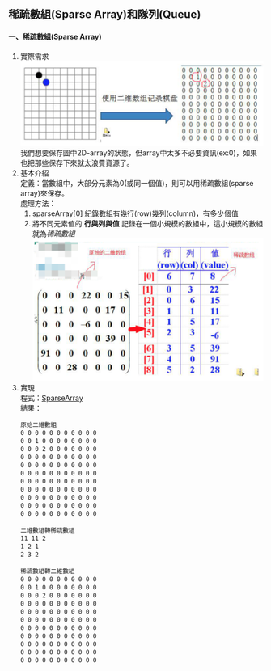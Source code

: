 ## 稀疏數組(Sparse Array)和隊列(Queue)  
#### 一、稀疏數組(Sparse Array)  
1. 實際需求
![image1](image/sparsearray1.png)  
我們想要保存圖中2D-array的狀態，但array中太多不必要資訊(ex:0)，如果也把那些保存下來就太浪費資源了。  
2. 基本介紹  
定義：當數組中，大部分元素為0(或同一個值)，則可以用稀疏數組(sparse array)來保存。  
處理方法：  
    1. sparseArray[0] 紀錄數組有幾行(row)幾列(column)，有多少個值  
    2. 將不同元素值的 **行與列與值** 記錄在一個小規模的數組中，這小規模的數組就為*稀疏數組*  
    ![image2](image/sparsearray2.png)  
3. 實現  
程式：[SparseArray](SparseArray.java)  
結果：  
    ```
    原始二維數組
    0 0 0 0 0 0 0 0 0 0 0 
    0 0 1 0 0 0 0 0 0 0 0 
    0 0 0 2 0 0 0 0 0 0 0 
    0 0 0 0 0 0 0 0 0 0 0 
    0 0 0 0 0 0 0 0 0 0 0 
    0 0 0 0 0 0 0 0 0 0 0 
    0 0 0 0 0 0 0 0 0 0 0 
    0 0 0 0 0 0 0 0 0 0 0 
    0 0 0 0 0 0 0 0 0 0 0 
    0 0 0 0 0 0 0 0 0 0 0 
    0 0 0 0 0 0 0 0 0 0 0 
   
    二維數組轉稀疏數組
    11 11 2 
    1 2 1 
    2 3 2 
   
    稀疏數組轉二維數組
    0 0 0 0 0 0 0 0 0 0 0 
    0 0 1 0 0 0 0 0 0 0 0 
    0 0 0 2 0 0 0 0 0 0 0 
    0 0 0 0 0 0 0 0 0 0 0 
    0 0 0 0 0 0 0 0 0 0 0 
    0 0 0 0 0 0 0 0 0 0 0 
    0 0 0 0 0 0 0 0 0 0 0 
    0 0 0 0 0 0 0 0 0 0 0 
    0 0 0 0 0 0 0 0 0 0 0 
    0 0 0 0 0 0 0 0 0 0 0 
    0 0 0 0 0 0 0 0 0 0 0
    ```  



